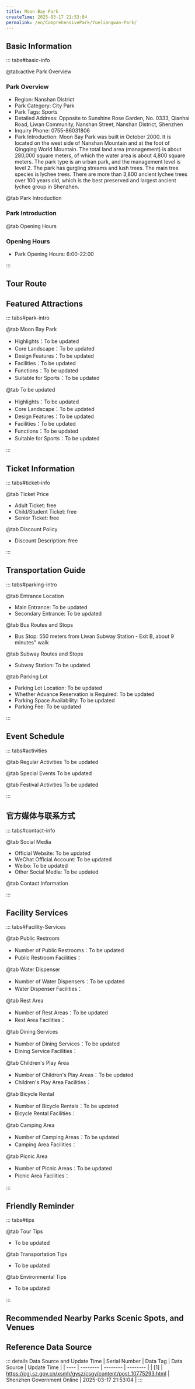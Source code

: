 ```yaml
---
title: Moon Bay Park
createTime: 2025-03-17 21:53:04
permalink: /en/ComprehensivePark/Yueliangwan-Park/
---
```



<script setup>
import ImageSwiper from '/.vuepress/theme/components/ImageSwiper.vue'
// 轮播图数据
const swiperItems = [
    {
                link: 'https://cgj.sz.gov.cn/img/4/4005/4005966/10775293.jpg',
                title: 'Moon Bay Park',
                description: '',
                author: 'Shenzhen Government Online',
                date: '2025/03/17'
                },
  {
                link: 'https://cgj.sz.gov.cn/img/4/4005/4005966/10775293.jpg',
                title: 'Moon Bay Park',
                description: '',
                author: 'Shenzhen Government Online',
                date: '2025/03/17'
                }
]
// 配置项
const swiperConfig = {
  height: 500,
  showInfo: true
}
</script>
<!-- 轮播图组件 -->
<ImageSwiper :items="swiperItems" :config="swiperConfig" />



## Basic Information

::: tabs#basic-info

@tab:active Park Overview
### Park Overview
- Region: Nanshan District
- Park Category: City Park
- Park Tags: Sports
- Detailed Address: Opposite to Sunshine Rose Garden, No. 0333, Qianhai Road, Liwan Community, Nanshan Street, Nanshan District, Shenzhen
- Inquiry Phone: 0755-86031806
- Park Introduction: Moon Bay Park was built in October 2000. It is located on the west side of Nanshan Mountain and at the foot of Qingqing World Mountain. The total land area (management) is about 280,000 square meters, of which the water area is about 4,800 square meters. The park type is an urban park, and the management level is level 2. The park has gurgling streams and lush trees. The main tree species is lychee trees. There are more than 3,800 ancient lychee trees over 100 years old, which is the best preserved and largest ancient lychee group in Shenzhen.

@tab Park Introduction
### Park Introduction
@tab Opening Hours
### Opening Hours
- Park Opening Hours: 6:00-22:00

:::

## Tour Route
<ImageCard
image="https://cgj.sz.gov.cn/attachment/1/1334/1334655/10775293.jpg"
title="Moon Bay Park游玩路径图"
description="游玩路径示意图"
/>



## Featured Attractions

::: tabs#park-intro

@tab Moon Bay Park
<ImageCard
image="https://cgj.sz.gov.cn/images/index20230710_1.png"
    title="Moon Bay Park"
    description="Peach Blossom Valley Scenic Area, Yuexiaofengqing Scenic Area, Lotus Pond Moonlight Scenic Area, Yinhe Lanyue Scenic Area, Qingfeng Garden Scenic Area, Lilin Ecological Area, etc."
    date=""
    author="Shenzhen Government Online"
/>


- Highlights：To be updated
- Core Landscape：To be updated
- Design Features：To be updated
- Facilities：To be updated
- Functions：To be updated
- Suitable for Sports：To be updated

@tab To be updated
<ImageCard
image="https://cgj.sz.gov.cn/images/index20230710_1.png"
    title="Moon Bay Park"
    description="Peach Blossom Valley Scenic Area, Yuexiaofengqing Scenic Area, Lotus Pond Moonlight Scenic Area, Yinhe Lanyue Scenic Area, Qingfeng Garden Scenic Area, Lilin Ecological Area, etc."
    date=""
    author="Shenzhen Government Online"
/>


- Highlights：To be updated
- Core Landscape：To be updated
- Design Features：To be updated
- Facilities：To be updated
- Functions：To be updated
- Suitable for Sports：To be updated

:::

## Ticket Information

::: tabs#ticket-info

@tab Ticket Price
- Adult Ticket: free
- Child/Student Ticket: free
- Senior Ticket: free

@tab Discount Policy
- Discount Description: free

:::

## Transportation Guide

::: tabs#parking-intro

@tab Entrance Location
- Main Entrance: To be updated
- Secondary Entrance: To be updated

@tab Bus Routes and Stops
- Bus Stop: 550 meters from Liwan Subway Station - Exit B, about 9 minutes" walk

@tab Subway Routes and Stops
- Subway Station: To be updated

@tab Parking Lot
- Parking Lot Location: To be updated
- Whether Advance Reservation is Required: To be updated
- Parking Space Availability: To be updated
- Parking Fee: To be updated

:::

## Event Schedule

::: tabs#activities

@tab Regular Activities
To be updated

@tab Special Events
To be updated

@tab Festival Activities
To be updated

:::

## 官方媒体与联系方式

::: tabs#contact-info

@tab Social Media
- Official Website: To be updated
- WeChat Official Account: To be updated
- Weibo: To be updated
- Other Social Media: To be updated

@tab Contact Information

:::

## Facility Services

::: tabs#Facility-Services

@tab Public Restroom
- Number of Public Restrooms：To be updated
- Public Restroom Facilities：

@tab Water Dispenser
- Number of Water Dispensers：To be updated
- Water Dispenser Facilities：

@tab Rest Area
- Number of Rest Areas：To be updated
- Rest Area Facilities：

@tab Dining Services
- Number of Dining Services：To be updated
- Dining Service Facilities：

@tab Children's Play Area
- Number of Children's Play Areas：To be updated
- Children's Play Area Facilities：

@tab Bicycle Rental
- Number of Bicycle Rentals：To be updated
- Bicycle Rental Facilities：

@tab Camping Area
- Number of Camping Areas：To be updated
- Camping Area Facilities：

@tab Picnic Area
- Number of Picnic Areas：To be updated
- Picnic Area Facilities：

:::

## Friendly Reminder

::: tabs#tips

@tab Tour Tips
- To be updated

@tab Transportation Tips
- To be updated

@tab Environmental Tips
- To be updated

:::

## Recommended Nearby Parks Scenic Spots, and Venues

<CardGrid>
  <ImageCard
        image="https://cgj.sz.gov.cn/img/4/4005/4005967/10775294.jpg"
        title="Zhongshan Park"
        description="Zhongshan Park in Nanshan District, Shenzhen is located in the central area of Nanshan in the west of Shenzhen, adjacent to Nantou Middle School and connected t"
        href="/en/ComprehensivePark/Zhongshan Park"
        author="Shenzhen Government Online"
        date="2025/01/02"
      />
      <ImageCard
        image="https://cgj.sz.gov.cn/img/4/4005/4005967/10775294.jpg"
        title="Zhongshan Park"
        description="Zhongshan Park in Nanshan District, Shenzhen is located in the central area of Nanshan in the west of Shenzhen, adjacent to Nantou Middle School and connected t"
        href="/en/ComprehensivePark/Zhongshan Park"
        author="Shenzhen Government Online"
        date="2025/01/02"
      />
    </CardGrid>


## Reference Data Source

::: details Data Source and Update Time
| Serial Number | Data Tag | Data Source | Update Time |
| ---- | -------- | -------- | -------- |
| [1] | https://cgj.sz.gov.cn/xsmh/gysz/csgy/content/post_10775293.html | Shenzhen Government Online | 2025-03-17 21:53:04 |
:::

